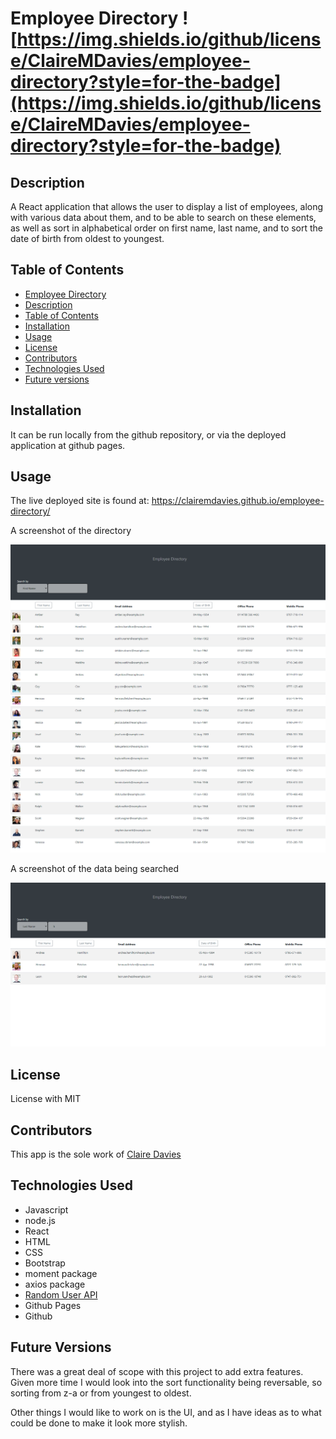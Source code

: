 # Employee Directory  ![https://img.shields.io/github/license/ClaireMDavies/employee-directory?style=for-the-badge](https://img.shields.io/github/license/ClaireMDavies/employee-directory?style=for-the-badge)

## Description

A React application that allows the user to display a list of employees, along with various data about them, and to be able to search on these elements, as well as sort in alphabetical order on first name, last name, and to sort the date of birth from oldest to youngest.

## Table of Contents

  - [Employee Directory](#Employee-Directory)
  - [Description](##description)
  - [Table of Contents](##table-of-contents)
  - [Installation](##installation)
  - [Usage](##usage)
  - [License](##license)
  - [Contributors](##contributors)
  - [Technologies Used](##technologies-used)
  - [Future versions](##future-versions)

## Installation

It can be run locally from the github repository, or via the deployed application at github pages.

## Usage

The live deployed site is found at: https://clairemdavies.github.io/employee-directory/

A screenshot of the directory

![employee-directory.png](assets/employee-directory.png)

A screenshot of the data being searched

![employee-directory-search.png](assets/employee-directory-search.png)


## License

License with MIT

## Contributors

This app is the sole work of [Claire Davies](https://github.com/ClaireMDavies)

## Technologies Used

- Javascript
- node.js
- React
- HTML
- CSS
- Bootstrap
- moment package
- axios package
- [Random User API](https://randomuser.me/)
- Github Pages
- Github

## Future Versions

There was a great deal of scope with this project to add extra features.  Given more time I would look into the sort functionality being reversable, so sorting from z-a or from youngest to oldest. 

Other things I would like to work on is the UI, and as I have ideas as to what could be done to make it look more stylish. 
  